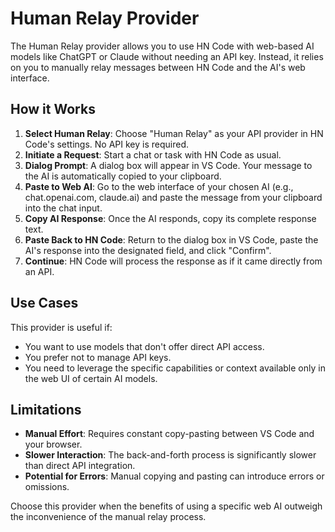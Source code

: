# Human Relay Provider

The Human Relay provider allows you to use HN Code with web-based AI models like ChatGPT or Claude without needing an API key. Instead, it relies on you to manually relay messages between HN Code and the AI's web interface.

## How it Works

1.  **Select Human Relay**: Choose "Human Relay" as your API provider in HN Code's settings. No API key is required.
2.  **Initiate a Request**: Start a chat or task with HN Code as usual.
3.  **Dialog Prompt**: A dialog box will appear in VS Code. Your message to the AI is automatically copied to your clipboard.
4.  **Paste to Web AI**: Go to the web interface of your chosen AI (e.g., chat.openai.com, claude.ai) and paste the message from your clipboard into the chat input.
5.  **Copy AI Response**: Once the AI responds, copy its complete response text.
6.  **Paste Back to HN Code**: Return to the dialog box in VS Code, paste the AI's response into the designated field, and click "Confirm".
7.  **Continue**: HN Code will process the response as if it came directly from an API.

## Use Cases

This provider is useful if:

- You want to use models that don't offer direct API access.
- You prefer not to manage API keys.
- You need to leverage the specific capabilities or context available only in the web UI of certain AI models.

## Limitations

- **Manual Effort**: Requires constant copy-pasting between VS Code and your browser.
- **Slower Interaction**: The back-and-forth process is significantly slower than direct API integration.
- **Potential for Errors**: Manual copying and pasting can introduce errors or omissions.

Choose this provider when the benefits of using a specific web AI outweigh the inconvenience of the manual relay process.
